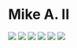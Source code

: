 # Mike A. II

![](https://img.shields.io/badge/Currently_Learning-C++-informational?style=flat&logo=%3Cstatus%3E&logoColor=white&color=81bcf7)
![](https://img.shields.io/badge/Node.js-20%-informational?style=flat&logo=%3Cstatus%3E&logoColor=white&color=81bcf7)
![](https://img.shields.io/badge/HTML-60%-informational?style=flat&logo=%3Cstatus%3E&logoColor=white&color=81bcf7)
![](https://img.shields.io/badge/C++-1%-informational?style=flat&logo=%3Cstatus%3E&logoColor=white&color=81bcf7)
![](https://img.shields.io/badge/C->1%-informational?style=flat&logo=%3Cstatus%3E&logoColor=white&color=81bcf7)
![](https://img.shields.io/badge/Java-5%-informational?style=flat&logo=%3Cstatus%3E&logoColor=white&color=81bcf7)

